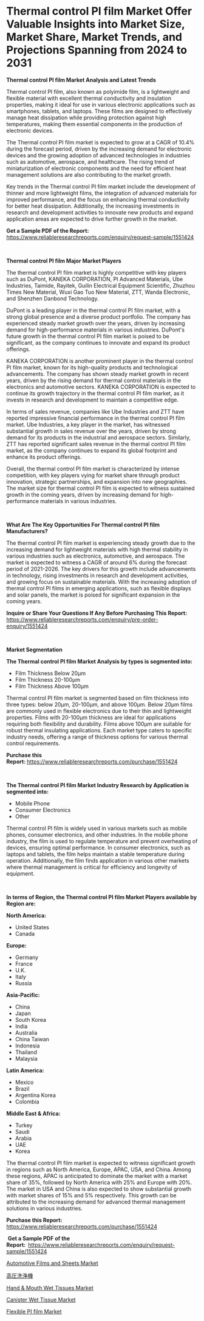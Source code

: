 <p><h1>Thermal control PI film Market Offer Valuable Insights into Market Size, Market Share, Market Trends, and Projections Spanning from 2024 to 2031</h1></p><p><strong>Thermal control PI film Market Analysis and Latest Trends</strong></p>
<p><p>Thermal control PI film, also known as polyimide film, is a lightweight and flexible material with excellent thermal conductivity and insulation properties, making it ideal for use in various electronic applications such as smartphones, tablets, and laptops. These films are designed to effectively manage heat dissipation while providing protection against high temperatures, making them essential components in the production of electronic devices.</p><p>The Thermal control PI film market is expected to grow at a CAGR of 10.4% during the forecast period, driven by the increasing demand for electronic devices and the growing adoption of advanced technologies in industries such as automotive, aerospace, and healthcare. The rising trend of miniaturization of electronic components and the need for efficient heat management solutions are also contributing to the market growth.</p><p>Key trends in the Thermal control PI film market include the development of thinner and more lightweight films, the integration of advanced materials for improved performance, and the focus on enhancing thermal conductivity for better heat dissipation. Additionally, the increasing investments in research and development activities to innovate new products and expand application areas are expected to drive further growth in the market.</p></p>
<p><strong>Get a Sample PDF of the Report:&nbsp;</strong> <a href="https://www.reliableresearchreports.com/enquiry/request-sample/1551424">https://www.reliableresearchreports.com/enquiry/request-sample/1551424</a></p>
<p>&nbsp;</p>
<p><strong>Thermal control PI film Major Market Players</strong></p>
<p><p>The thermal control PI film market is highly competitive with key players such as DuPont, KANEKA CORPORATION, PI Advanced Materials, Ube Industries, Taimide, Rayitek, Guilin Electrical Equipment Scientific, Zhuzhou Times New Material, Wuxi Gao Tuo New Material, ZTT, Wanda Electronic, and Shenzhen Danbond Technology. </p><p>DuPont is a leading player in the thermal control PI film market, with a strong global presence and a diverse product portfolio. The company has experienced steady market growth over the years, driven by increasing demand for high-performance materials in various industries. DuPont's future growth in the thermal control PI film market is poised to be significant, as the company continues to innovate and expand its product offerings.</p><p>KANEKA CORPORATION is another prominent player in the thermal control PI film market, known for its high-quality products and technological advancements. The company has shown steady market growth in recent years, driven by the rising demand for thermal control materials in the electronics and automotive sectors. KANEKA CORPORATION is expected to continue its growth trajectory in the thermal control PI film market, as it invests in research and development to maintain a competitive edge.</p><p>In terms of sales revenue, companies like Ube Industries and ZTT have reported impressive financial performance in the thermal control PI film market. Ube Industries, a key player in the market, has witnessed substantial growth in sales revenue over the years, driven by strong demand for its products in the industrial and aerospace sectors. Similarly, ZTT has reported significant sales revenue in the thermal control PI film market, as the company continues to expand its global footprint and enhance its product offerings.</p><p>Overall, the thermal control PI film market is characterized by intense competition, with key players vying for market share through product innovation, strategic partnerships, and expansion into new geographies. The market size for thermal control PI film is expected to witness sustained growth in the coming years, driven by increasing demand for high-performance materials in various industries.</p></p>
<p>&nbsp;</p>
<p><strong>What Are The Key Opportunities For Thermal control PI film Manufacturers?</strong></p>
<p><p>The thermal control PI film market is experiencing steady growth due to the increasing demand for lightweight materials with high thermal stability in various industries such as electronics, automotive, and aerospace. The market is expected to witness a CAGR of around 6% during the forecast period of 2021-2026. The key drivers for this growth include advancements in technology, rising investments in research and development activities, and growing focus on sustainable materials. With the increasing adoption of thermal control PI films in emerging applications, such as flexible displays and solar panels, the market is poised for significant expansion in the coming years.</p></p>
<p><strong>Inquire or Share Your Questions If Any Before Purchasing This Report:</strong> <a href="https://www.reliableresearchreports.com/enquiry/pre-order-enquiry/1551424">https://www.reliableresearchreports.com/enquiry/pre-order-enquiry/1551424</a></p>
<p>&nbsp;</p>
<p><strong>Market Segmentation</strong></p>
<p><strong>The Thermal control PI film Market Analysis by types is segmented into:</strong></p>
<p><ul><li>Film Thickness Below 20μm</li><li>Film Thickness 20-100μm</li><li>Film Thickness Above 100μm</li></ul></p>
<p><p>Thermal control PI film market is segmented based on film thickness into three types: below 20μm, 20-100μm, and above 100μm. Below 20μm films are commonly used in flexible electronics due to their thin and lightweight properties. Films with 20-100μm thickness are ideal for applications requiring both flexibility and durability. Films above 100μm are suitable for robust thermal insulating applications. Each market type caters to specific industry needs, offering a range of thickness options for various thermal control requirements.</p></p>
<p><strong>Purchase this Report:&nbsp;</strong><a href="https://www.reliableresearchreports.com/purchase/1551424">https://www.reliableresearchreports.com/purchase/1551424</a></p>
<p>&nbsp;</p>
<p><strong>The Thermal control PI film Market Industry Research by Application is segmented into:</strong></p>
<p><ul><li>Mobile Phone</li><li>Consumer Electronics</li><li>Other</li></ul></p>
<p><p>Thermal control PI film is widely used in various markets such as mobile phones, consumer electronics, and other industries. In the mobile phone industry, the film is used to regulate temperature and prevent overheating of devices, ensuring optimal performance. In consumer electronics, such as laptops and tablets, the film helps maintain a stable temperature during operation. Additionally, the film finds application in various other markets where thermal management is critical for efficiency and longevity of equipment.</p></p>
<p>&nbsp;</p>
<p><strong>In terms of Region, the Thermal control PI film Market Players available by Region are:</strong></p>
<p>
    <p> <strong> North America: </strong>
        <ul>
            <li>United States</li>
            <li>Canada</li>
        </ul>
        </p> 
    <p> <strong> Europe: </strong>
        <ul>
            <li>Germany</li>
            <li>France</li>
            <li>U.K.</li>
            <li>Italy</li>
            <li>Russia</li>
        </ul>
        </p> 
    <p> <strong> Asia-Pacific: </strong>
        <ul>
            <li>China</li>
            <li>Japan</li>
            <li>South Korea</li>
            <li>India</li>
            <li>Australia</li>
            <li>China Taiwan</li>
            <li>Indonesia</li>
            <li>Thailand</li>
            <li>Malaysia</li>
        </ul>
        </p> 
    <p> <strong> Latin America: </strong>
        <ul>
            <li>Mexico</li>
            <li>Brazil</li>
            <li>Argentina Korea</li>
            <li>Colombia</li>
        </ul>
        </p> 
    <p> <strong> Middle East & Africa: </strong>
        <ul>
            <li>Turkey</li>
            <li>Saudi</li>
            <li>Arabia</li>
            <li>UAE</li>
            <li>Korea</li>
        </ul>
    </p>
    </p>
<p><p>The thermal control PI film market is expected to witness significant growth in regions such as North America, Europe, APAC, USA, and China. Among these regions, APAC is anticipated to dominate the market with a market share of 35%, followed by North America with 25% and Europe with 20%. The market in USA and China is also expected to show substantial growth with market shares of 15% and 5% respectively. This growth can be attributed to the increasing demand for advanced thermal management solutions in various industries.</p></p>
<p><strong>Purchase this Report: </strong><a href="https://www.reliableresearchreports.com/purchase/1551424">https://www.reliableresearchreports.com/purchase/1551424</a></p>
<p>&nbsp;<strong>Get a Sample PDF of the Report:&nbsp;&nbsp;</strong><a href="https://www.reliableresearchreports.com/enquiry/request-sample/1551424">https://www.reliableresearchreports.com/enquiry/request-sample/1551424</a></p>
<p><strong></strong></p>
<p><p><a href="https://github.com/myacatherineblakecaczo9vcsw/Market-Research-Report-List-1/blob/main/automotive-films-and-sheets-market.md">Automotive Films and Sheets Market</a></p><p><a href="https://github.com/ycmtqqhvk3273/Market-Research-Report-List-1/blob/main/2008286225.md">高圧洗浄機</a></p><p><a href="https://issuu.com/reportprime-2/docs/hand-mouth-wet-tissues-market-size-2030.pptx">Hand & Mouth Wet Tissues Market</a></p><p><a href="https://issuu.com/reportprime-2/docs/canister-wet-tissue-market-size-2030.pptx">Canister Wet Tissue Market</a></p><p><a href="https://github.com/okotobwrhuteie/Market-Research-Report-List-1/blob/main/flexible-pi-film-market.md">Flexible PI film Market</a></p></p>